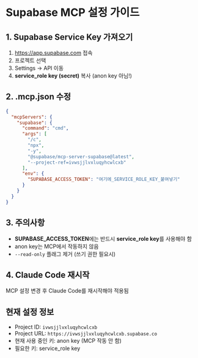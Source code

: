 # Supabase MCP 설정 가이드

## 1. Supabase Service Key 가져오기

1. https://app.supabase.com 접속
2. 프로젝트 선택
3. Settings → API 이동
4. **service_role key (secret)** 복사 (anon key 아님!)

## 2. .mcp.json 수정

```json
{
  "mcpServers": {
    "supabase": {
      "command": "cmd",
      "args": [
        "/c",
        "npx",
        "-y",
        "@supabase/mcp-server-supabase@latest",
        "--project-ref=ivwsjjlvxluqyhcwlcxb"
      ],
      "env": {
        "SUPABASE_ACCESS_TOKEN": "여기에_SERVICE_ROLE_KEY_붙여넣기"
      }
    }
  }
}
```

## 3. 주의사항

- **SUPABASE_ACCESS_TOKEN**에는 반드시 **service_role key**를 사용해야 함
- anon key는 MCP에서 작동하지 않음
- `--read-only` 플래그 제거 (쓰기 권한 필요시)

## 4. Claude Code 재시작

MCP 설정 변경 후 Claude Code를 재시작해야 적용됨

## 현재 설정 정보

- Project ID: `ivwsjjlvxluqyhcwlcxb`
- Project URL: `https://ivwsjjlvxluqyhcwlcxb.supabase.co`
- 현재 사용 중인 키: anon key (MCP 작동 안 함)
- 필요한 키: service_role key
